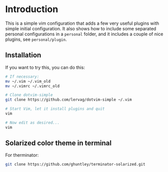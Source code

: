 # Introduction

This is a simple vim configuration that adds a few very useful plugins with
simple initial configuration. It also shows how to include some separated
personal configurations in a `personal` folder, and it includes a couple of
nice plugins, see `personal/plugin`.

## Installation

If you want to try this, you can do this:

```sh
# If necessary:
mv ~/.vim ~/.vim_old
mv ~/.vimrc ~/.vimrc_old

# Clone dotvim-simple
git clone https://github.com/lervag/dotvim-simple ~/.vim

# Start Vim, let it install plugins and quit
vim

# Now edit as desired...
vim
```

## Solarized color theme in terminal

For therminator:
```sh
git clone https://github.com/ghuntley/terminator-solarized.git
```
